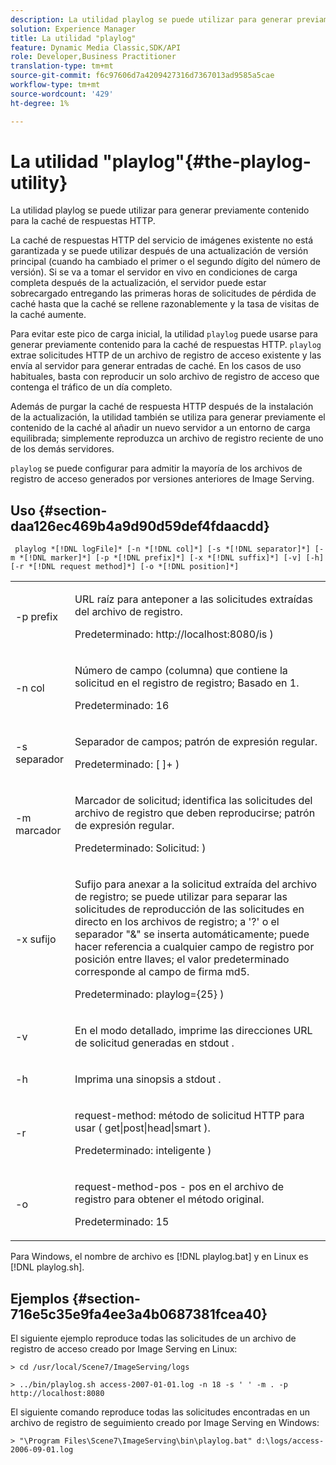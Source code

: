 ```yaml
---
description: La utilidad playlog se puede utilizar para generar previamente contenido para la caché de respuestas HTTP.
solution: Experience Manager
title: La utilidad "playlog"
feature: Dynamic Media Classic,SDK/API
role: Developer,Business Practitioner
translation-type: tm+mt
source-git-commit: f6c97606d7a4209427316d7367013ad9585a5cae
workflow-type: tm+mt
source-wordcount: '429'
ht-degree: 1%

---
```



# La utilidad &quot;playlog&quot;{#the-playlog-utility}

La utilidad playlog se puede utilizar para generar previamente contenido para la caché de respuestas HTTP.

La caché de respuestas HTTP del servicio de imágenes existente no está garantizada y se puede utilizar después de una actualización de versión principal (cuando ha cambiado el primer o el segundo dígito del número de versión). Si se va a tomar el servidor en vivo en condiciones de carga completa después de la actualización, el servidor puede estar sobrecargado entregando las primeras horas de solicitudes de pérdida de caché hasta que la caché se rellene razonablemente y la tasa de visitas de la caché aumente.

Para evitar este pico de carga inicial, la utilidad `playlog` puede usarse para generar previamente contenido para la caché de respuestas HTTP. `playlog` extrae solicitudes HTTP de un archivo de registro de acceso existente y las envía al servidor para generar entradas de caché. En los casos de uso habituales, basta con reproducir un solo archivo de registro de acceso que contenga el tráfico de un día completo.

Además de purgar la caché de respuesta HTTP después de la instalación de la actualización, la utilidad también se utiliza para generar previamente el contenido de la caché al añadir un nuevo servidor a un entorno de carga equilibrada; simplemente reproduzca un archivo de registro reciente de uno de los demás servidores.

`playlog` se puede configurar para admitir la mayoría de los archivos de registro de acceso generados por versiones anteriores de Image Serving.

## Uso {#section-daa126ec469b4a9d90d59def4fdaacdd}

` playlog *[!DNL logFile]* [-n *[!DNL col]*] [-s *[!DNL separator]*] [-m *[!DNL marker]*] [-p *[!DNL prefix]*] [-x *[!DNL suffix]*] [-v] [-h] [-r *[!DNL request method]*] [-o *[!DNL position]*]`

<table id="simpletable_39B9638BCB0F4244B5155C958C044C31"> 
 <tr class="strow"> 
  <td class="stentry"> <p> <span class="codeph"> -p  <span class="varname"> prefix  </span> </span> </p> </td> 
  <td class="stentry"> <p>URL raíz para anteponer a las solicitudes extraídas del archivo de registro. </p> <p>Predeterminado: <span class="filepath"> http://localhost:8080/is </span>) </p> </td> 
 </tr> 
 <tr class="strow"> 
  <td class="stentry"> <p> <span class="codeph"> -n  <span class="varname"> col  </span> </span> </p> </td> 
  <td class="stentry"> <p>Número de campo (columna) que contiene la solicitud en el registro de registro; Basado en 1. </p> <p>Predeterminado: 16 </p> </td> 
 </tr> 
 <tr class="strow"> 
  <td class="stentry"> <p> <span class="codeph"> -s  <span class="varname"> separador  </span> </span> </p> </td> 
  <td class="stentry"> <p>Separador de campos; patrón de expresión regular. </p> <p>Predeterminado: <span class="codeph"> [ ]+ </span>) </p> </td> 
 </tr> 
 <tr class="strow"> 
  <td class="stentry"> <p> <span class="codeph"> -m  <span class="varname"> marcador  </span> </span> </p> </td> 
  <td class="stentry"> <p>Marcador de solicitud; identifica las solicitudes del archivo de registro que deben reproducirse; patrón de expresión regular. </p> <p>Predeterminado: <span class="codeph"> Solicitud: </span>) </p> </td> 
 </tr> 
 <tr class="strow"> 
  <td class="stentry"> <p> <span class="codeph"> -x  <span class="varname"> sufijo  </span> </span> </p> </td> 
  <td class="stentry"> <p>Sufijo para anexar a la solicitud extraída del archivo de registro; se puede utilizar para separar las solicitudes de reproducción de las solicitudes en directo en los archivos de registro; a '?' o el separador "&amp;" se inserta automáticamente; puede hacer referencia a cualquier campo de registro por posición entre llaves; el valor predeterminado corresponde al campo de firma md5. </p> <p>Predeterminado: <span class="codeph"> playlog={25} </span>) </p> </td> 
 </tr> 
 <tr class="strow"> 
  <td class="stentry"> <p> <span class="codeph"> -v  </span> </p> </td> 
  <td class="stentry"> <p>En el modo detallado, imprime las direcciones URL de solicitud generadas en <span class="codeph"> stdout </span>. </p> </td> 
 </tr> 
 <tr class="strow"> 
  <td class="stentry"> <p> <span class="codeph"> -h  </span> </p> </td> 
  <td class="stentry"> <p>Imprima una sinopsis a <span class="codeph"> stdout </span>. </p> </td> 
 </tr> 
 <tr class="strow"> 
  <td class="stentry"> <p> <span class="codeph"> -r </span> </p> </td> 
  <td class="stentry"> <p>request-method: método de solicitud HTTP para usar ( <span class="codeph"> get|post|head|smart </span>). </p> <p>Predeterminado: <span class="codeph"> inteligente </span>) </p> </td> 
 </tr> 
 <tr class="strow"> 
  <td class="stentry"> <p> <span class="codeph"> -o </span> </p> </td> 
  <td class="stentry"> <p>request-method-pos - pos en el archivo de registro para obtener el método original. </p> <p>Predeterminado: 15 </p> </td> 
 </tr> 
</table>

Para Windows, el nombre de archivo es [!DNL playlog.bat] y en Linux es [!DNL playlog.sh].

## Ejemplos {#section-716e5c35e9fa4ee3a4b0687381fcea40}

El siguiente ejemplo reproduce todas las solicitudes de un archivo de registro de acceso creado por Image Serving en Linux:

`> cd /usr/local/Scene7/ImageServing/logs`

`> ../bin/playlog.sh access-2007-01-01.log -n 18 -s ' ' -m . -p http://localhost:8080`

El siguiente comando reproduce todas las solicitudes encontradas en un archivo de registro de seguimiento creado por Image Serving en Windows:

`> "\Program Files\Scene7\ImageServing\bin\playlog.bat" d:\logs/access-2006-09-01.log`
